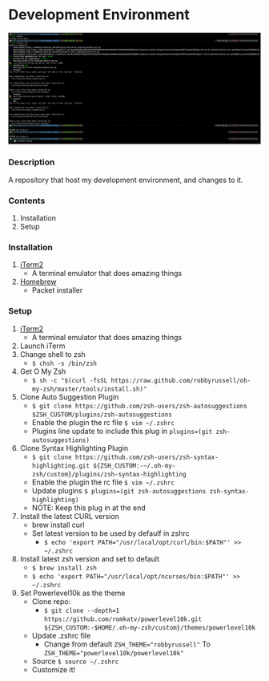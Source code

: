 # Development Environment

![devTerminal](./devTerminal.png)

### Description
A repository that host my development environment, and changes to it.

### Contents
1. Installation
2. Setup

### Installation
1. [iTerm2](https://iterm2.com/)
    * A terminal emulator that does amazing things
2. [Homebrew](https://brew.sh/)
    * Packet installer 

### Setup
1. [iTerm2](https://iterm2.com/)
    * A terminal emulator that does amazing things
1. Launch iTerm
2. Change shell to zsh 
    * ```$ chsh -s /bin/zsh```
3. Get O My Zsh
    * ```$ sh -c "$(curl -fsSL https://raw.github.com/robbyrussell/oh-my-zsh/master/tools/install.sh)"```
4. Clone Auto Suggestion Plugin
    * ```$ git clone https://github.com/zsh-users/zsh-autosuggestions $ZSH_CUSTOM/plugins/zsh-autosuggestions```
    * Enable the plugin the rc file ```$ vim ~/.zshrc```
    * Plugins line update to include this plug in ```plugins=(git zsh-autosuggestions)```
6. Clone Syntax Highlighting Plugin
    * ```$ git clone https://github.com/zsh-users/zsh-syntax-highlighting.git ${ZSH_CUSTOM:-~/.oh-my-zsh/custom}/plugins/zsh-syntax-highlighting```
    * Enable the plugin the rc file ```$ vim ~/.zshrc```
    * Update plugins ```$ plugins=(git zsh-autosuggestions zsh-syntax-highlighting)```
    * NOTE: Keep this plug in at the end
7. Install the latest CURL version
    * brew install curl
    * Set latest version to be used by defaulf in zshrc
        * `````$ echo 'export PATH="/usr/local/opt/curl/bin:$PATH"' >> ~/.zshrc`````
8. Install latest zsh version and set to default
    * ```$ brew install zsh```
    * ```$ echo 'export PATH="/usr/local/opt/ncurses/bin:$PATH"' >> ~/.zshrc```
9. Set Powerlevel10k as the theme
    * Clone repo:
        * ```$ git clone --depth=1 https://github.com/romkatv/powerlevel10k.git ${ZSH_CUSTOM:-$HOME/.oh-my-zsh/custom}/themes/powerlevel10k```
    * Update .zshrc file
        * Change from default ```ZSH_THEME="robbyrussell"``` To ```ZSH_THEME="powerlevel10k/powerlevel10k"```
    * Source ```$ source ~/.zshrc```
    * Customize it!  